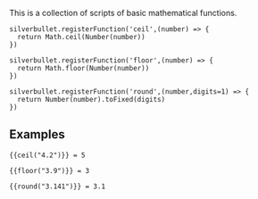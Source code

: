 This is a collection of scripts of basic mathematical functions.

```space-script
silverbullet.registerFunction('ceil',(number) => {
  return Math.ceil(Number(number))
})

silverbullet.registerFunction('floor',(number) => {
  return Math.floor(Number(number))
})

silverbullet.registerFunction('round',(number,digits=1) => {
  return Number(number).toFixed(digits)
})

```



## Examples
```template
{{ceil("4.2")}} = 5

{{floor("3.9")}} = 3

{{round("3.141")}} = 3.1
```
